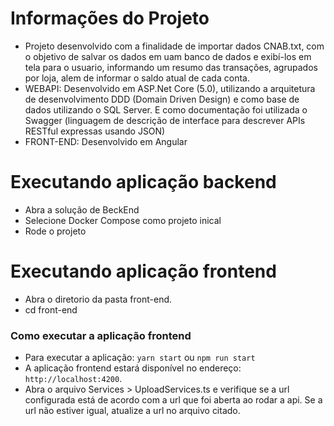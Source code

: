 # Informações do Projeto
- Projeto desenvolvido com a finalidade de importar dados CNAB.txt, com o objetivo de salvar os dados em uam banco de dados e exibí-los em tela para o usuario, informando um resumo das transações, agrupados por loja, alem de informar o saldo atual de cada conta.
- WEBAPI: Desenvolvido em ASP.Net Core (5.0), utilizando a arquitetura de desenvolvimento DDD (Domain Driven Design) e como base de dados utilizando o SQL Server. E como documentação foi utilizada o Swagger (linguagem de descrição de interface para descrever APIs RESTful expressas usando JSON)
- FRONT-END: Desenvolvido em Angular
#  Executando aplicação backend
- Abra a solução de BeckEnd
- Selecione Docker Compose como projeto inical
- Rode o projeto
#  Executando aplicação frontend
- Abra o diretorio da pasta front-end.
- cd front-end 
### Como executar a aplicação frontend
- Para executar a aplicação: `yarn start` ou `npm run start`
- A aplicação frontend estará disponível no endereço: `http://localhost:4200`.
- Abra o arquivo Services > UploadServices.ts e verifique se a url configurada está de acordo com a url que foi aberta ao rodar a api. Se a url não estiver igual, atualize a url no arquivo citado.
